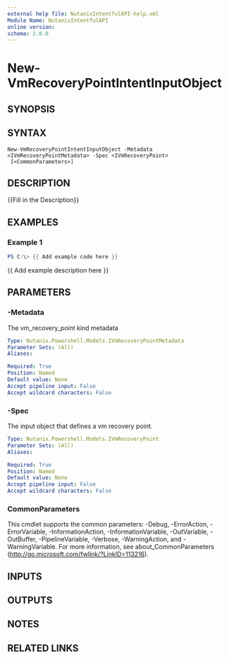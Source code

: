 ```yaml
---
external help file: NutanixIntentfulAPI-help.xml
Module Name: NutanixIntentfulAPI
online version:
schema: 2.0.0
---
```


# New-VmRecoveryPointIntentInputObject

## SYNOPSIS

## SYNTAX

```
New-VmRecoveryPointIntentInputObject -Metadata <IVmRecoveryPointMetadata> -Spec <IVmRecoveryPoint>
 [<CommonParameters>]
```

## DESCRIPTION
{{Fill in the Description}}

## EXAMPLES

### Example 1
```powershell
PS C:\> {{ Add example code here }}
```

{{ Add example description here }}

## PARAMETERS

### -Metadata
The vm_recovery_point kind metadata

```yaml
Type: Nutanix.Powershell.Models.IVmRecoveryPointMetadata
Parameter Sets: (All)
Aliases:

Required: True
Position: Named
Default value: None
Accept pipeline input: False
Accept wildcard characters: False
```

### -Spec
The input object that defines a vm recovery point.

```yaml
Type: Nutanix.Powershell.Models.IVmRecoveryPoint
Parameter Sets: (All)
Aliases:

Required: True
Position: Named
Default value: None
Accept pipeline input: False
Accept wildcard characters: False
```

### CommonParameters
This cmdlet supports the common parameters: -Debug, -ErrorAction, -ErrorVariable, -InformationAction, -InformationVariable, -OutVariable, -OutBuffer, -PipelineVariable, -Verbose, -WarningAction, and -WarningVariable. For more information, see about_CommonParameters (http://go.microsoft.com/fwlink/?LinkID=113216).

## INPUTS

## OUTPUTS

## NOTES

## RELATED LINKS
